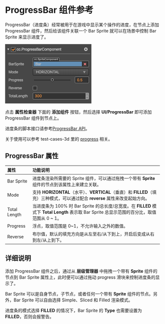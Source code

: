 # ProgressBar 组件参考

ProgressBar（进度条）经常被用于在游戏中显示某个操作的进度，在节点上添加 ProgressBar 组件，然后给该组件关联一个 Bar Sprite 就可以在场景中控制 Bar Sprite 来显示进度了。

![add-progressbar](progress/add-progressbar.png)

点击 **属性检查器** 下面的 **添加组件** 按钮，然后选择 **UI/ProgressBar** 即可添加 ProgressBar 组件到节点上。

进度条的脚本接口请参考[ProgressBar API](../../../api/zh/classes/ui.progressbar.html)。

关于使用可以参考 test-cases-3d 里的 [progress](https://github.com/cocos-creator/test-cases-3d/tree/master/assets/cases/ui/11.progress) 相关。

## ProgressBar 属性

| 属性 |   功能说明
| :-------------- | :----------- |
| Bar Sprite | 进度条渲染所需要的 Sprite 组件，可以通过拖拽一个带有 **Sprite** 组件的节点到该属性上来建立关联。
| Mode | 支持 **HORIZONTAL**（水平）、**VERTICAL**（垂直）和 **FILLED**（填充）三种模式，可以通过配合 **reverse** 属性来改变起始方向。
| Total Length | 当进度条为 100% 时 Bar Sprite 的总长度/总宽度。在 **FILLED** 模式下 **Total Length** 表示取 Bar Sprite 总显示范围的百分比，取值范围从 0 ~ 1。
|Progress | 浮点，取值范围是 0~1，不允许输入之外的数值。
|Reverse | 布尔值，默认的填充方向是从左至右/从下到上，开启后变成从右到左/从上到下。

## 详细说明

添加 ProgressBar 组件之后，通过从 **层级管理器** 中拖拽一个带有 **Sprite** 组件的节点到 Bar Sprite 属性上，此时便可以通过拖动 progress 滑块来控制进度条的显示了。

Bar Sprite 可以是自身节点，子节点，或者任何一个带有 **Sprite** 组件的节点。另外，Bar Sprite 可以自由选择 Simple、Sliced 和 Filled 渲染模式。

进度条的模式选择 **FILLED** 的情况下，Bar Sprite 的 **Type** 也需要设置为 **FILLED**，否则会报警告。<!--详细使用说明请查阅[ProgressBar UI 控件介绍](../ui/ui-components.md#progressbar-)。-->
